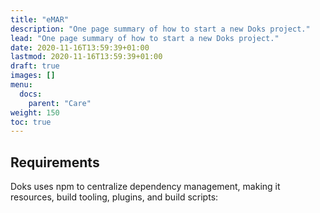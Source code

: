 ```yaml
---
title: "eMAR"
description: "One page summary of how to start a new Doks project."
lead: "One page summary of how to start a new Doks project."
date: 2020-11-16T13:59:39+01:00
lastmod: 2020-11-16T13:59:39+01:00
draft: true
images: []
menu:
  docs:
    parent: "Care"
weight: 150
toc: true
---
```


## Requirements

Doks uses npm to centralize dependency management, making it resources, build tooling, plugins, and build scripts:

